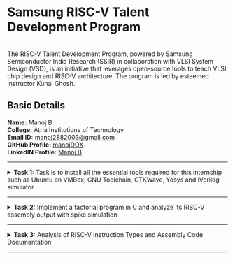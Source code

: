 # Samsung RISC-V Talent Development Program
<br>
The RISC-V Talent Development Program, powered by Samsung Semiconductor India Research (SSIR) in collaboration with VLSI System Design (VSD), is an initiative that leverages open-source tools to teach VLSI chip design and RISC-V architecture. The program is led by esteemed instructor Kunal Ghosh.

##  Basic Details

**Name:** Manoj B
<br>
**College:** Atria Institutions of Technology  
**Email ID:** manoj2882003@gmail.com  
**GitHub Profile:** [manojDOX](https://github.com/manojDOX?tab=repositories)  
**LinkedIN Profile:** [Manoj B](https://www.linkedin.com/in/manoj-b-390821218/)

----------------------------------------------------------------------------------------------------------------

<details>
<summary><b>Task 1:</b> Task is to install all the essential tools required for this internship such as Ubuntu on VMBox, GNU Toolchain, GTKWave, Yosys and iVerilog simulator</summary>   
<br>

**1. Install Ubuntu 20.04 LTS on Oracle Virtual Machine Box**
> Setting up a virtual environment with Ubuntu 20.04 LTS to ensure a consistent development environment for all tasks. This includes configuring settings for optimal performance and usability.

![Ubuntu and VMBox Installation](https://github.com/manojDOX/samsung-riscv/blob/main/Task%201/virtual_machine.png)

**2. Install the RISC-V toolchain using the VDI**

### What is RISC-V GNU Toolchain?
> The RISC-V GNU Compiler Toolchain is a free and open source cross-compiler for C and C++. It supports two build modes: Generic ELF/Newlib and Linux-ELF/glibc. The toolchain can be used to create assembly instructions and sequences for execution in a simulator and target FPGA  

**3. compiling code in c**

### writing C code for printing sum up to n number

![compiling code in c](https://github.com/manojDOX/samsung-riscv/blob/main/Task%201/C_based_lab.png)

**4. generating RISC-V based O1 and Ofast**

### seen instruction reduction from O1 to Ofast
> Observing Optimization Levels: The optimization levels O1 and Ofast were applied to the compiled C code. Results revealed a significant reduction in the number of assembly instructions when moving from O1 to Ofast, showcasing the efficiency of RISC-V's optimization pipeline.



![RISC-V based result](https://github.com/manojDOX/samsung-riscv/blob/main/Task%201/RISC-V_Lab.png)

</details>

----------------------------------------------------------------------------------------------------------------

<details>
<summary><b>Task 2:</b> Implement a factorial program in C and analyze its RISC-V assembly output with spike simulation</summary>
<br>

**1. C Program Implementation**
> Writing a C program to calculate the factorial of a given number 'n'. The program demonstrates basic arithmetic operations and loop constructs.

![C Code Implementation](https://github.com/manojDOX/samsung-riscv/blob/main/Task%202/program_factorofn.png)

**2. RISC-V Compilation**
> Compiling the factorial program using RISC-V GCC compiler to generate assembly code. This step converts our high-level C code into RISC-V compatible assembly instructions.

![RISC-V GCC Compilation](https://github.com/manojDOX/samsung-riscv/blob/main/Task%202/factor_program_compilation.png)

**3. Optimization Level Analysis**
> Comparing assembly output between O1 and Ofast optimization levels. The analysis shows how different optimization flags affect the generated assembly code and overall instruction count.

![O1 Optimization](https://github.com/manojDOX/samsung-riscv/blob/main/Task%202/O1_instruction.png)
![Ofast Optimization](https://github.com/manojDOX/samsung-riscv/blob/main/Task%202/Ofast_instruction.png)
**4. Spike Simulation**
> Running the compiled program through the Spike RISC-V ISA Simulator to verify correct execution and analyze program behavior at the instruction level.

![Spike Simulation Results](https://github.com/manojDOX/samsung-riscv/blob/main/Task%202/simulation_of_O1_Ofast.png)

**Key Observations:**
- The factorial program demonstrates the use of loops and multiplication operations in RISC-V
- Different optimization levels (O1 vs Ofast) showed varying instruction counts and code organization
- Spike simulation confirmed correct program execution and output validation

</details>


----------------------------------------------------------------------------------------------------------------


<details>
<summary><b>Task 3:</b> Analysis of RISC-V Instruction Types and Assembly Code Documentation</summary>
<br>

**1. Understanding RISC-V Instruction Formats**
> A comprehensive study of the six basic RISC-V instruction formats: R-type, I-type, S-type, B-type, U-type, and J-type instructions.

**2. Instruction Type Analysis**

### I-Type Instructions (Immediate)
```assembly
addi    sp,sp,-16        # Stack pointer adjustment
ld      ra,8(sp)         # Load return address
li      a1,30            # Load immediate value
```
> Used for immediate arithmetic operations and loads. Format: `opcode rd, rs1, immediate`

### R-Type Instructions (Register)
```assembly
add     rd, rs1, rs2     # Register-to-register arithmetic
sub     rd, rs1, rs2     # Register subtraction
```
> Used for register-to-register operations. Format: `opcode rd, rs1, rs2`

### S-Type Instructions (Store)
```assembly
sd      ra,8(sp)         # Store doubleword
```
> Used for store operations. Format: `opcode rs2, offset(rs1)`

### U-Type Instructions (Upper Immediate)
```assembly
lui     a0,0x21         # Load upper immediate
```
> Used for setting upper bits of a register. Format: `opcode rd, immediate`

### J-Type Instructions (Jump)
```assembly
jal     ra,104dc        # Jump and link
```
> Used for jumps and function calls. Format: `opcode rd, offset`

**3. Instruction Encoding Pattern**
```
R-type: |funct7|rs2|rs1|funct3|rd|opcode|
I-type: |immediate[11:0]|rs1|funct3|rd|opcode|
S-type: |imm[11:5]|rs2|rs1|funct3|imm[4:0]|opcode|
B-type: |imm[12]|imm[10:5]|rs2|rs1|funct3|imm[4:1]|imm[11]|opcode|
U-type: |immediate[31:12]|rd|opcode|
J-type: |imm[20]|imm[10:1]|imm[11]|imm[19:12]|rd|opcode|
```

**4. Key Observations:**
- All instructions maintain a fixed 32-bit width
- Common patterns in instruction encoding enhance decode efficiency
- Immediate fields are arranged to simplify sign-extension
- Register specifiers are consistently positioned where possible
- Function calls and returns follow a standard pattern using `jal` and `ret`

**5. Common Function Patterns**
```assembly
# Function Prologue
addi    sp,sp,-16        # Allocate stack frame
sd      ra,8(sp)         # Save return address

# Function Epilogue
ld      ra,8(sp)         # Restore return address
addi    sp,sp,16         # Deallocate stack frame
ret                      # Return from function
```

</details>

----------------------------------------------------------------------------------------------------------------


